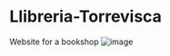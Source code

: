 # Llibreria-Torrevisca
Website for a bookshop 
![image](https://github.com/RlucSal/Llibreria-Torrevisca/assets/145674108/fbf5cd8f-abe1-4a3b-b7ab-b410f7168ba7)
